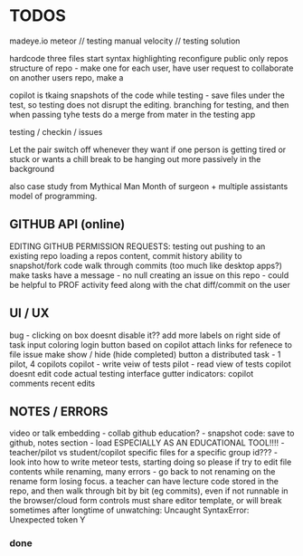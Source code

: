 TODOS
=====

madeye.io meteor // testing manual velocity // testing solution

hardcode three files
start syntax highlighting
reconfigure public only repos
structure of repo - make one for each user, have user request to collaborate on
another users repo, make a

copilot is tkaing snapshots of the code while testing - save files under the
test, so testing does not disrupt  the editing. branching for testing, and then
when passing tyhe tests do a merge from mater in the testing app

testing / checkin / issues

Let the pair switch off whenever they want if one person is getting tired or
stuck or wants a chill break to be hanging out more passively in the background

also case study from Mythical Man Month of surgeon + multiple assistants model
of programming.

## GITHUB API (online)

EDITING GITHUB PERMISSION REQUESTS:
testing out pushing to an existing repo
loading a repos content, commit history
ability to snapshot/fork code
walk through commits (too much like desktop apps?)
make tasks have a message - no null
creating an issue on this repo - could be helpful to PROF
activity feed along with the chat
diff/commit on the user

## UI / UX

bug - clicking on box doesnt disable it??
add more labels on right side of task input
coloring login button based on copilot
attach links for refenece to file issue
make show / hide (hide completed) button
a distributed task - 1 pilot, 4 copilots
copilot - write veiw of tests
pilot - read view of tests
copilot doesnt edit code
actual testing interface
gutter indicators:
    copilot comments
    recent edits

## NOTES / ERRORS

video or talk embedding - collab github education? - snapshot code: save to
github, notes section - load ESPECIALLY AS AN EDUCATIONAL TOOL!!!! -
teacher/pilot vs student/copilot specific files for a specific group id??? -
look into how to write meteor tests, starting doing so please if try to edit
file contents while renaming, many errors - go back to not renaming on the
rename form losing focus. a teacher can have lecture code stored in the repo,
and then walk through bit by bit (eg commits), even if not runnable in the
browser/cloud form controls must share editor template, or will break sometimes
after longtime of unwatching: Uncaught SyntaxError: Unexpected token Y

### done

<!--
change template based on roles
making the task items more usable
conflict with sharejs and docs??? renaming to files
probably something to do with using autopublish
removing login with email (just github)
have a link to rename or edit the project files...
looking at roles, changing editing profiles
make login info pop to the left | align it right
deleting and renaming button (NOW DOES) work
chat: only show initials for briefness?
github integration
make message box look nicer
remove autopublish, p/s specific datasets
have partially curved border, lower ace
make prompt to open new file on close
color rename/delete buttons on hover
if no files yet, say clicknew in list
squash preforked git history
make the chat list nicer
insert a better glyph for the current file
make settings panel info boex success?
tabbed user interface - elseif in meteor?
or rather how to do some routing in meteor
clicking on a file should go to edit tab
just make rename field focus a function
when make a newfile, autofocus rename
autofocus namefield on rename
clean up css duplication rules
option to pick roles
basic roles management
-->
